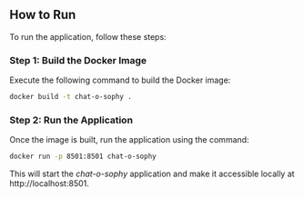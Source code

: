 ## How to Run

To run the application, follow these steps:

### Step 1: Build the Docker Image

Execute the following command to build the Docker image:

```bash
docker build -t chat-o-sophy .
```

### Step 2: Run the Application

Once the image is built, run the application using the command:

```bash
docker run -p 8501:8501 chat-o-sophy
```

This will start the _chat-o-sophy_ application and make it accessible locally at http://localhost:8501.